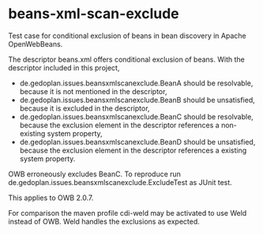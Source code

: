 # beans-xml-scan-exclude

Test case for conditional exclusion of beans in bean discovery in Apache OpenWebBeans.

The descriptor beans.xml offers conditional exclusion of beans. With the descriptor included in this project,

* de.gedoplan.issues.beansxmlscanexclude.BeanA should be resolvable, because it is not mentioned in the descriptor,
* de.gedoplan.issues.beansxmlscanexclude.BeanB should be unsatisfied, because it is excluded in the descriptor,
* de.gedoplan.issues.beansxmlscanexclude.BeanC should be resolvable, because the exclusion element in the descriptor references a non-existing system property,
* de.gedoplan.issues.beansxmlscanexclude.BeanD should be unsatisfied, because the exclusion element in the descriptor references a existing system property.

OWB erroneously excludes BeanC.
To reproduce run de.gedoplan.issues.beansxmlscanexclude.ExcludeTest as JUnit test. 

This applies to OWB 2.0.7.

For comparison the maven profile cdi-weld may be activated to use Weld instead of OWB. Weld handles the exclusions as expected.